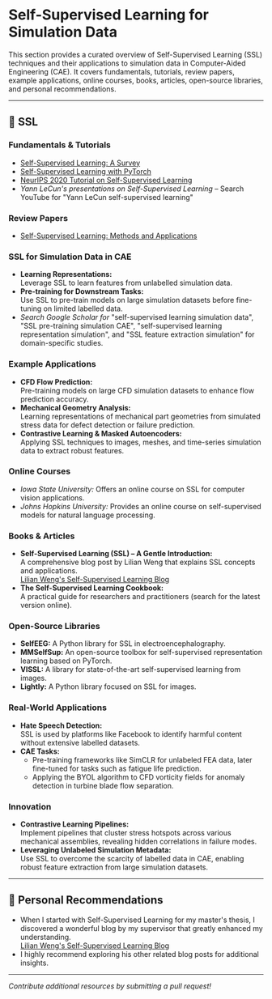 # Self-Supervised Learning for Simulation Data

This section provides a curated overview of Self-Supervised Learning (SSL) techniques and their applications to simulation data in Computer-Aided Engineering (CAE). It covers fundamentals, tutorials, review papers, example applications, online courses, books, articles, open-source libraries, and personal recommendations.

---

## 📌 SSL

### Fundamentals & Tutorials

- [Self-Supervised Learning: A Survey](https://arxiv.org/abs/2007.00914)  
- [Self-Supervised Learning with PyTorch](https://pytorch.org/tutorials/beginner/self_supervised_learning.html)  
- [NeurIPS 2020 Tutorial on Self-Supervised Learning](https://nips.cc/Conferences/2020/Schedule?showEvent=17386)  
- *Yann LeCun's presentations on Self-Supervised Learning* – Search YouTube for "Yann LeCun self-supervised learning"

### Review Papers

- [Self-Supervised Learning: Methods and Applications](https://arxiv.org/abs/2103.00111)


### SSL for Simulation Data in CAE

- **Learning Representations:**  
  Leverage SSL to learn features from unlabelled simulation data.
- **Pre-training for Downstream Tasks:**  
  Use SSL to pre-train models on large simulation datasets before fine-tuning on limited labelled data.
- *Search Google Scholar for* "self-supervised learning simulation data", "SSL pre-training simulation CAE", "self-supervised learning representation simulation", and "SSL feature extraction simulation" for domain-specific studies.


### Example Applications

- **CFD Flow Prediction:**  
  Pre-training models on large CFD simulation datasets to enhance flow prediction accuracy.
- **Mechanical Geometry Analysis:**  
  Learning representations of mechanical part geometries from simulated stress data for defect detection or failure prediction.
- **Contrastive Learning & Masked Autoencoders:**  
  Applying SSL techniques to images, meshes, and time-series simulation data to extract robust features.


### Online Courses

- *Iowa State University:* Offers an online course on SSL for computer vision applications.
- *Johns Hopkins University:* Provides an online course on self-supervised models for natural language processing.


### Books & Articles

- **Self-Supervised Learning (SSL) – A Gentle Introduction:**  
  A comprehensive blog post by Lilian Weng that explains SSL concepts and applications.  
  [Lilian Weng's Self-Supervised Learning Blog](https://lilianweng.github.io/posts/2019-11-10-self-supervised/)
- **The Self-Supervised Learning Cookbook:**  
  A practical guide for researchers and practitioners (search for the latest version online).


### Open-Source Libraries

- **SelfEEG:** A Python library for SSL in electroencephalography.
- **MMSelfSup:** An open-source toolbox for self-supervised representation learning based on PyTorch.
- **VISSL:** A library for state-of-the-art self-supervised learning from images.
- **Lightly:** A Python library focused on SSL for images.


### Real-World Applications

- **Hate Speech Detection:**  
  SSL is used by platforms like Facebook to identify harmful content without extensive labelled datasets.
- **CAE Tasks:**  
  - Pre-training frameworks like SimCLR for unlabeled FEA data, later fine-tuned for tasks such as fatigue life prediction.  
  - Applying the BYOL algorithm to CFD vorticity fields for anomaly detection in turbine blade flow separation.


### Innovation

- **Contrastive Learning Pipelines:**  
  Implement pipelines that cluster stress hotspots across various mechanical assemblies, revealing hidden correlations in failure modes.
- **Leveraging Unlabeled Simulation Metadata:**  
  Use SSL to overcome the scarcity of labelled data in CAE, enabling robust feature extraction from large simulation datasets.

---

## 📌 Personal Recommendations

- When I started with Self-Supervised Learning for my master's thesis, I discovered a wonderful blog by my supervisor that greatly enhanced my understanding.  
  [Lilian Weng's Self-Supervised Learning Blog](https://lilianweng.github.io/posts/2019-11-10-self-supervised/)  
- I highly recommend exploring his other related blog posts for additional insights.

---

*Contribute additional resources by submitting a pull request!*
